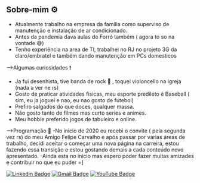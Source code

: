## Sobre-mim ⚙

- Atualmente trabalho na empresa da família como superviso de manutenção e instalação de ar condicionado.
- Antes da pandemia dava aulas de Forró também ( agora to so na vontade 😅)
- Tenho experiência na area de TI, trabalhei no RJ no projeto 3G da claro/embratel e também dando manutenção em PCs domesticos

-->Algumas curiosidades ❗
- Ja fui desenhista, tive banda de rock 🤘 , toquei violoncello na igreja (nada a ver ne rs)
- Gosto de praticar atividades fisicas, meu esporte predileto é Baseball ( sim, eu ja joguei e nao, eu nao gosto de futebol)
- Prefiro salgados do que doces, qualquer massa.
- Não gosto tanto de filmes mas curto series e animes.
- Meu hobbie preferido jogos de tabuleiro e online.

-->Programação 🧱
-No inicio de 2020 eu recebi o convite ( pela segunda vez rs) do meu Amigo Felipe Carvalho e após passar por varias áreas de trabalho, decidi aceitar o  começar uma nova página na carreira, estou fazendo essa transição e estou gostando demais a cada conteúdo novo apresentado.
-Ainda esta no inicio mas espero poder fazer muitas amizades e contribuir no que eu puder =]

[![Linkedin Badge](https://img.shields.io/badge/-Tarcisio-blue?style=flat-square&logo=Linkedin&logoColor=white&link=https://www.linkedin.com/in/tarcisio-wesley//)](https://www.linkedin.com/in/tarcisio-wesley/) 
[![Gmail Badge](https://img.shields.io/badge/-tarcisiowesley@gmail.com-c14438?style=flat-square&logo=Gmail&logoColor=white&link=mailto:tarcisiowesley@gmail.com)](mailto:tarcisiowesley@gmail.com)
[![YouTube Badge](https://img.shields.io/badge/-Tarcisio-red?style=flat-square&logo=YouTube&logoColor=white&link=https://www.youtube.com/c/TarcisioWesley//)](https://www.youtube.com/c/TarcisioWesley/) 

